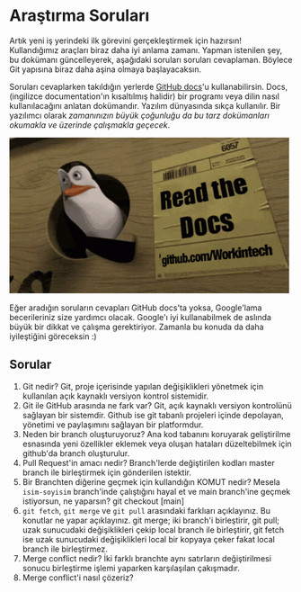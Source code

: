 # Araştırma Soruları

Artık yeni iş yerindeki ilk görevini gerçekleştirmek için hazırsın! Kullandığımız araçları biraz daha iyi anlama zamanı. Yapman istenilen şey, bu dokümanı güncelleyerek, aşağıdaki soruları soruları cevaplaman. Böylece Git yapısına biraz daha aşina olmaya başlayacaksın.

Soruları cevaplarken takıldığın yerlerde [GitHub docs](https://docs.github.com/en)'u kullanabilirsin. Docs, (ingilizce documentation'ın kısaltılmış halidir) bir programı veya dilin nasıl kullanılacağını anlatan dokümandır. Yazılım dünyasında sıkça kullanılır. Bir yazılımcı olarak _zamanınızın büyük çoğunluğu da bu tarz dokümanları okumakla ve üzerinde çalışmakla geçecek_.

![READ THE DOCS](https://github.com/Workintech/FSWeb-S1G1-Projesi-Web-Development-Projesi-icin-Git/blob/main/read-the-docs-wit.gif?raw=true)

Eğer aradığın soruların cevapları GitHub docs'ta yoksa, Google'lama becerileriniz size yardımcı olacak. Google'ı iyi kullanabilmek de aslında büyük bir dikkat ve çalışma gerektiriyor. Zamanla bu konuda da daha iyileştiğini göreceksin :)

## Sorular

1. Git nedir?
 Git, proje içerisinde yapılan değişiklikleri yönetmek için kullanılan açık kaynaklı versiyon kontrol sistemidir.
2. Git ile GitHub arasında ne fark var?
Git, açık kaynaklı versiyon kontrolünü sağlayan bir sistemdir. Github ise git tabanlı projeleri içinde depolayan, yönetimi ve paylaşımını sağlayan bir platformdur.
3. Neden bir branch oluşturuyoruz?
Ana kod tabanını koruyarak geliştirilme esnasında yeni özellikler eklemek veya oluşan hataları düzeltebilmek için github'da branch oluşturulur.
4. Pull Request'in amacı nedir?
Branch'lerde değiştirilen kodları master branch ile birleştirmek için gönderilen istektir.
5. Bir Branchten diğerine geçmek için kullandığın KOMUT nedir? Mesela `isim-soyisim` branch'inde çalıştığını hayal et ve main branch'ine geçmek istiyorsun, ne yaparsın?
git checkout [main]
6. `git fetch`, `git merge` ve `git pull` arasındaki farklıarı açıklayınız. Bu konutlar ne yapar açıklayınız.
git merge; iki branch'i birleştirir, git pull; uzak sunucudaki değişiklikleri çekip local branch ile birleştirir, git fetch ise uzak sunucudaki değişiklikleri local bir kopyaya çeker fakat local branch ile birleştirmez. 
7. Merge conflict nedir?
İki farklı branchte aynı satırların değiştirilmesi sonucu birleştirme işlemi yaparken karşılaşılan çakışmadır.
8. Merge conflict'i nasıl çözeriz?
